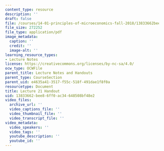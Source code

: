 ```yaml
---
content_type: resource
description: ''
draft: false
file: /courses/14-01-principles-of-microeconomics-fall-2018/13833662bee86ff0ac34648508bf48e2_MIT14_01F18_handout21.pdf
file_size: 272252
file_type: application/pdf
image_metadata:
  caption: ''
  credit: ''
  image-alt: ''
learning_resource_types:
- Lecture Notes
license: https://creativecommons.org/licenses/by-nc-sa/4.0/
ocw_type: OCWFile
parent_title: Lecture Notes and Handouts
parent_type: CourseSection
parent_uid: e4635a41-3517-f55c-518f-491dae1f8f0a
resourcetype: Document
title: Lecture 21 Handout
uid: 13833662-bee8-6ff0-ac34-648508bf48e2
video_files:
  archive_url: ''
  video_captions_file: ''
  video_thumbnail_file: ''
  video_transcript_file: ''
video_metadata:
  video_speakers: ''
  video_tags: ''
  youtube_description: ''
  youtube_id: ''
---
```

